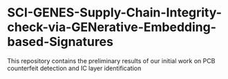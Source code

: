 # SCI-GENES-Supply-Chain-Integrity-check-via-GENerative-Embedding-based-Signatures
This repository contains the preliminary results of our initial work on PCB counterfeit detection and IC layer identification
